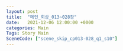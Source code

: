 ```yaml
---
layout: post
title:  "메인_회상_013~028장"
date:   2021-12-06 12:00:00 +0000
categories: Main
Tags: Story Main
SceneCode: ["scene_skip_cp013-028_q1_s10"]
---
```

